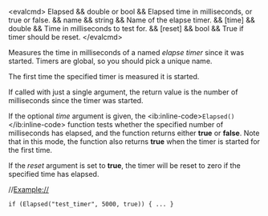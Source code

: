 \<evalcmd\> Elapsed && double or bool && Elapsed time in milliseconds, or true or false. && name && string && Name of the elapse timer. && \[time\] && double && Time in milliseconds to test for. && \[reset\] && bool && True if timer should be reset. \</evalcmd\>

Measures the time in milliseconds of a named *elapse timer* since it was started. Timers are global, so you should pick a unique name.

The first time the specified timer is measured it is started.

If called with just a single argument, the return value is the number of milliseconds since the timer was started.

If the optional *time* argument is given, the \<ib:inline-code\>`Elapsed()`\</ib:inline-code\> function tests whether the specified number of milliseconds has elapsed, and the function returns either **true** or **false**. Note that in this mode, the function also returns **true** when the timer is started for the first time.

If the *reset* argument is set to **true**, the timer will be reset to zero if the specified time has elapsed.

//<Example://>

    if (Elapsed("test_timer", 5000, true)) { ... }
